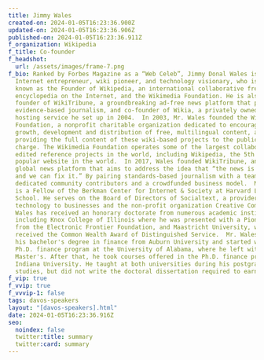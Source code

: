 ```yaml
---
title: Jimmy Wales
created-on: 2024-01-05T16:23:36.900Z
updated-on: 2024-01-05T16:23:36.906Z
published-on: 2024-01-05T16:23:36.911Z
f_organization: Wikipedia
f_title: Co-founder
f_headshot:
  url: /assets/images/frame-7.png
f_bio: Ranked by Forbes Magazine as a “Web Celeb”, Jimmy Donal Wales is a U.S.
  Internet entrepreneur, wiki pioneer, and technology visionary, who is best
  known as the Founder of Wikipedia, an international collaborative free content
  encyclopedia on the Internet, and the Wikimedia Foundation. He is also the
  founder of WikiTribune, a groundbreaking ad-free news platform that produces
  evidence-based journalism, and co-founder of Wikia, a privately owned free web
  hosting service he set up in 2004.  In 2003, Mr. Wales founded the Wikimedia
  Foundation, a nonprofit charitable organization dedicated to encouraging the
  growth, development and distribution of free, multilingual content, and to
  providing the full content of these wiki-based projects to the public free of
  charge. The Wikimedia Foundation operates some of the largest collaboratively
  edited reference projects in the world, including Wikipedia, the 5th most
  popular website in the world.  In 2017, Wales founded WikiTribune, an ad-free
  global news platform that aims to address the idea that “the news is broken
  and we can fix it.” By pairing standards-based journalism with a team of
  dedicated community contributors and a crowdfunded business model.  Mr. Wales
  is a Fellow of the Berkman Center for Internet & Society at Harvard Law
  School. He serves on the Board of Directors of Socialtext, a provider of wiki
  technology to businesses and the non-profit organization Creative Commons. Mr.
  Wales has received an honorary doctorate from numerous academic institutions,
  including Knox College of Illinois where he was presented with a Pioneer Award
  from the Electronic Frontier Foundation, and Maastricht University, where he
  received the Common Wealth Award of Distinguished Service.  Mr. Wales received
  his bachelor's degree in finance from Auburn University and started with the
  Ph.D. finance program at the University of Alabama, where he left with a
  Master's. After that, he took courses offered in the Ph.D. finance program at
  Indiana University. He taught at both universities during his postgraduate
  studies, but did not write the doctoral dissertation required to earn a Ph.D.
f_vip: true
f_vvip: true
f_vvvip-1: false
tags: davos-speakers
layout: "[davos-speakers].html"
date: 2024-01-05T16:23:36.916Z
seo:
  noindex: false
  twitter:title: summary
  twitter:card: summary
---
```

